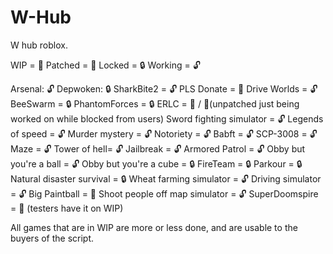 # W-Hub
W hub roblox.

WIP  = 🔏
Patched = 🔐
Locked = 🔒
Working = 🔓

Arsenal: 🔓
Depwoken:  🔒
SharkBite2 = 🔓
PLS Donate =  🔏
Drive Worlds =  🔓
BeeSwarm = 🔒
PhantomForces = 🔒
ERLC =  🔐 / 🔏(unpatched just being worked on while blocked from users)
Sword fighting simulator = 🔓
Legends of speed = 🔓
Murder mystery = 🔓
Notoriety = 🔓
Babft = 🔓
SCP-3008 = 🔓
Maze = 🔓
Tower of hell= 🔓
Jailbreak = 🔓
Armored Patrol = 🔓
Obby but you're a ball = 🔓
Obby but you're a cube = 🔒
FireTeam = 🔒
Parkour = 🔒
Natural disaster survival = 🔒
Wheat farming simulator = 🔓
Driving simulator = 🔓
Big Paintball = 🔐
Shoot people off map simulator = 🔓
SuperDoomspire = 🔏 (testers have it on WIP)

All games that are in WIP are more or less done, and are usable to the buyers of the script.

